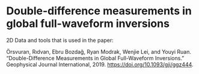 # Double-difference measurements in global full-waveform inversions

2D Data and tools that is used in the paper:

Örsvuran, Rıdvan, Ebru Bozdağ, Ryan Modrak, Wenjie Lei, and Youyi Ruan. “Double-Difference Measurements in Global Full-Waveform Inversions.” Geophysical Journal International, 2019. https://doi.org/10.1093/gji/ggz444.


